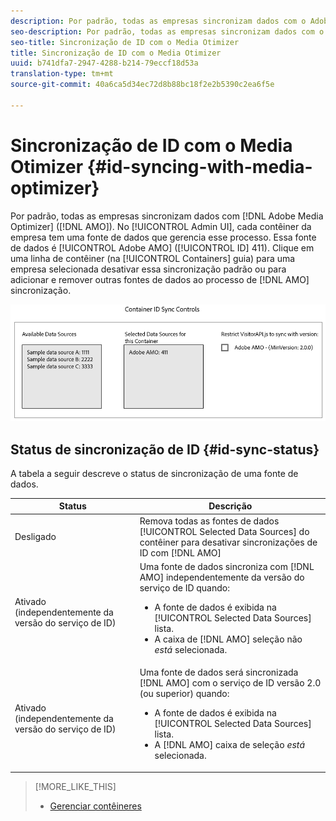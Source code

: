 ```yaml
---
description: Por padrão, todas as empresas sincronizam dados com o Adobe Media Otimizer (AMO). Na interface do usuário administrativa, cada contêiner da empresa tem uma fonte de dados que gerencia esse processo. Essa fonte de dados é o Adobe AMO (ID 411). Clique em uma linha de contêiner (na guia Contêineres) de uma empresa selecionada para desativar essa sincronização padrão ou para adicionar e remover outras fontes de dados ao processo de sincronização AMO.
seo-description: Por padrão, todas as empresas sincronizam dados com o Adobe Media Otimizer (AMO). Na interface do usuário administrativa, cada contêiner da empresa tem uma fonte de dados que gerencia esse processo. Essa fonte de dados é o Adobe AMO (ID 411). Clique em uma linha de contêiner (na guia Contêineres) de uma empresa selecionada para desativar essa sincronização padrão ou para adicionar e remover outras fontes de dados ao processo de sincronização AMO.
seo-title: Sincronização de ID com o Media Otimizer
title: Sincronização de ID com o Media Otimizer
uuid: b741dfa7-2947-4288-b214-79eccf18d53a
translation-type: tm+mt
source-git-commit: 40a6ca5d34ec72d8b88bc18f2e2b5390c2ea6f5e

---
```



# Sincronização de ID com o Media Otimizer {#id-syncing-with-media-optimizer}

Por padrão, todas as empresas sincronizam dados com [!DNL Adobe Media Optimizer] ([!DNL AMO]). No [!UICONTROL Admin UI], cada contêiner da empresa tem uma fonte de dados que gerencia esse processo. Essa fonte de dados é [!UICONTROL Adobe AMO] ([!UICONTROL ID] 411). Clique em uma linha de contêiner (na [!UICONTROL Containers] guia) para uma empresa selecionada desativar essa sincronização padrão ou para adicionar e remover outras fontes de dados ao processo de [!DNL AMO] sincronização.

![](assets/id-sync.png)

## Status de sincronização de ID {#id-sync-status}

A tabela a seguir descreve o status de sincronização de uma fonte de dados.

| Status | Descrição |
|------ | -------- |
| Desligado | Remova todas as fontes de dados [!UICONTROL Selected Data Sources] do contêiner para desativar sincronizações de ID com [!DNL AMO] |
| Ativado (independentemente da versão do serviço de ID) | Uma fonte de dados sincroniza com [!DNL AMO] independentemente da versão do serviço de ID quando: <ul><li>A fonte de dados é exibida na [!UICONTROL Selected Data Sources] lista.</li><li>A caixa de [!DNL AMO] seleção não *está* selecionada.</li></ul> |
| Ativado (independentemente da versão do serviço de ID) | Uma fonte de dados será sincronizada [!DNL AMO] com o serviço de ID versão 2.0 (ou superior) quando: <ul><li>A fonte de dados é exibida na [!UICONTROL Selected Data Sources] lista.</li><li>A [!DNL AMO] caixa de seleção *está* selecionada.</li></ul> |

>[!MORE_LIKE_THIS]
>
>* [Gerenciar contêineres](../companies/admin-manage-containers.md#task_61DB5CEECC5049DD8D059C642AC3F967)

